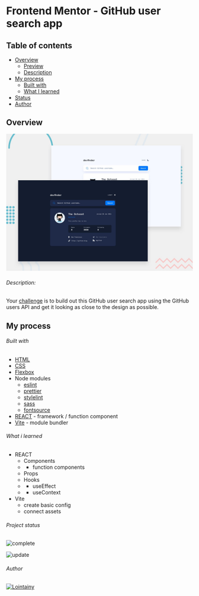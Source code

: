# Frontend Mentor - GitHub user search app

## Table of contents

- [Overview](#overview)
  - [Preview](https://github-user-search-app-react-lointainy.netlify.app/)
  - [Description](#description)
- [My process](#my-process)
  - [Built with](#built-with)
  - [What I learned](#what-i-learned)
- [Status](#project-status)
- [Author](#author)

## Overview

![screenshot](./design/preview.jpg)

###### Description:

Your [challenge](https://www.frontendmentor.io/challenges/github-user-search-app-Q09YOgaH6) is to build out this GitHub user search app using the GitHub users API and get it looking as close to the design as possible.

## My process

###### Built with

- [HTML](https://developer.mozilla.org/en-US/docs/Web/HTML)
- [CSS](https://developer.mozilla.org/en-US/docs/Web/CSS)
- [Flexbox](https://developer.mozilla.org/en-US/docs/Web/CSS/CSS_Flexible_Box_Layout/Aligning_Items_in_a_Flex_Container)
- Node modules
  - [eslint](https://eslint.org/)
  - [prettier](https://prettier.io/)
  - [stylelint](https://stylelint.io/)
  - [sass](https://sass-lang.com/)
  - [fontsource](https://fontsource.org/docs/getting-started)
- [REACT](https://reactjs.org/) - framework / function component
- [Vite](https://vitejs.dev/) - module bundler

###### What i learned

- REACT
  - Components
  - - function components
  - Props
  - Hooks
  - - useEffect
  - - useContext
- Vite
  - create basic config
  - connect assets

###### Project status

![complete](https://img.shields.io/badge/project_created:-30.07.2022-333?style=for-the-badge&labelColor=e7901f)

![update](https://img.shields.io/badge/last_update:-30.07.22-333?style=for-the-badge&labelColor=1fe783)

###### Author

[![Lointainy](https://img.shields.io/badge/-lointainy-333?style=for-the-badge&logo=github&&logoColor=FFF)](https://github.com/Lointainy)

